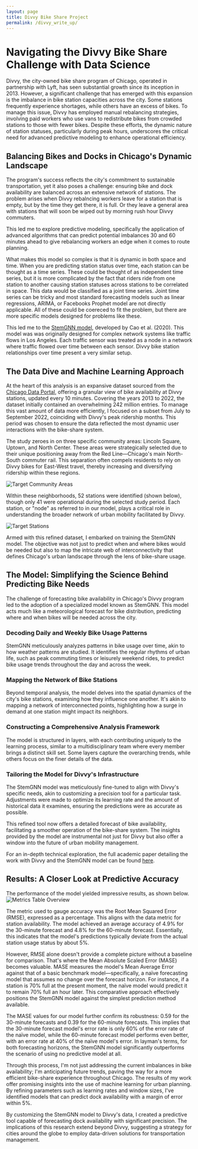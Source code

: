 ```yaml
---
layout: page
title: Divvy Bike Share Project
permalink: /divvy_write_up/
---
```


# Navigating the Divvy Bike Share Challenge with Data Science

Divvy, the city-owned bike share program of Chicago, operated in partnership with Lyft, has seen substantial growth since its inception in 2013. However, a significant challenge that has emerged with this expansion is the imbalance in bike station capacities across the city. Some stations frequently experience shortages, while others have an excess of bikes. To manage this issue, Divvy has employed manual rebalancing strategies, involving paid workers who use vans to redistribute bikes from crowded stations to those with fewer bikes. Despite these efforts, the dynamic nature of station statuses, particularly during peak hours, underscores the critical need for advanced predictive modeling to enhance operational efficiency.

## Balancing Bikes and Docks in Chicago's Dynamic Landscape

The program's success reflects the city's commitment to sustainable transportation, yet it also poses a challenge: ensuring bike and dock availability are balanced across an extensive network of stations. The problem arises when Divvy rebalncing workers leave for a station that is empty, but by the time they get there, it is full. Or they leave a general area with stations that will soon be wiped out by morning rush hour Divvy commuters. 

This led me to explore predictive modeling, specifically the application of advanced algorithms that can predict potential imbalances 30 and 60 minutes ahead to give rebalancing workers an edge when it comes to route planning.

What makes this model so complex is that it is dynamic in both space and time. When you are predicting station status over time, each station can be thought as a time series. These could be thought of as independent time series, but it is more complicated by the fact that riders ride from one station to another causing station statuses across stations to be correlated in space. This data would be classified as a joint time series. Joint time series can be tricky and most standard forecasting models such as linear regressions, ARIMA, or Facebooks Prophet model are not directly applicable. All of these could be coereced to fit the problem, but there are more specific models designed for problems like these. 

This led me to the [StemGNN model](https://arxiv.org/abs/2103.07719), developed by Cao et al. (2020). This model was was originally designed for complex network systems like traffic flows in Los Angeles. Each traffic sensor was treated as a node in a network where traffic flowed over time between each sensor. Divvy bike station relationships over time present a very similar setup. 


## The Data Dive and Machine Learning Approach

At the heart of this analysis is an expansive dataset sourced from the [Chicago Data Portal](https://data.cityofchicago.org/), offering a granular view of bike availability at Divvy stations, updated every 10 minutes. Covering the years 2013 to 2022, the dataset initially contained an overwhelming 242 million entries. To manage this vast amount of data more efficiently, I focused on a subset from July to September 2022, coinciding with Divvy's peak ridership months. This period was chosen to ensure the data reflected the most dynamic user interactions with the bike-share system.

The study zeroes in on three specific community areas: Lincoln Square, Uptown, and North Center. These areas were strategically selected due to their unique positioning away from the Red Line—Chicago's main North-South commuter rail. This separation often compels residents to rely on Divvy bikes for East-West travel, thereby increasing and diversifying ridership within these regions.

![Target Community Areas](/images/target_community_areas.png)

Within these neighborhoods, 52 stations were identified (shown below), though only 41 were operational during the selected study period. Each station, or "node" as referred to in our model, plays a critical role in understanding the broader network of urban mobility facilitated by Divvy.

![Target Stations](/images/target_stations.png)

Armed with this refined dataset, I embarked on training the StemGNN model. The objective was not just to predict when and where bikes would be needed but also to map the intricate web of interconnectivity that defines Chicago's urban landscape through the lens of bike-share usage.


## The Model: Simplifying the Science Behind Predicting Bike Needs

The challenge of forecasting bike availability in Chicago's Divvy program led to the adoption of a specialized model known as StemGNN. This model acts much like a meteorological forecast for bike distribution, predicting where and when bikes will be needed across the city.

### Decoding Daily and Weekly Bike Usage Patterns

StemGNN meticulously analyzes patterns in bike usage over time, akin to how weather patterns are studied. It identifies the regular rhythms of urban life, such as peak commuting times or leisurely weekend rides, to predict bike usage trends throughout the day and across the week.

### Mapping the Network of Bike Stations

Beyond temporal analysis, the model delves into the spatial dynamics of the city's bike stations, examining how they influence one another. It's akin to mapping a network of interconnected points, highlighting how a surge in demand at one station might impact its neighbors.

### Constructing a Comprehensive Analysis Framework

The model is structured in layers, with each contributing uniquely to the learning process, similar to a multidisciplinary team where every member brings a distinct skill set. Some layers capture the overarching trends, while others focus on the finer details of the data.

### Tailoring the Model for Divvy's Infrastructure

The StemGNN model was meticulously fine-tuned to align with Divvy's specific needs, akin to customizing a precision tool for a particular task. Adjustments were made to optimize its learning rate and the amount of historical data it examines, ensuring the predictions were as accurate as possible.

This refined tool now offers a detailed forecast of bike availability, facilitating a smoother operation of the bike-share system. The insights provided by the model are instrumental not just for Divvy but also offer a window into the future of urban mobility management.

For an in-depth technical exploration, the full academic paper detailing the work with Divvy and the StemGNN model can be found [here](https://github.com/noahba65/stemGNN_divvy/blob/capstone/Assignments/final-paper/final_paper.pdf).

## Results: A Closer Look at Predictive Accuracy

The performance of the model yielded impressive results, as shown below.
![Metrics Table Overview](/images/metrics_table.png)

The metric used to gauge accuracy was the Root Mean Squared Error (RMSE), expressed as a percentage. This aligns with the data metric for station availability. The model achieved an average accuracy of 4.9% for the 30-minute forecast and 4.8% for the 60-minute forecast. Essentially, this indicates that the model's predictions typically deviate from the actual station usage status by about 5%.

However, RMSE alone doesn't provide a complete picture without a baseline for comparison. That's where the Mean Absolute Scaled Error (MASE) becomes valuable. MASE measures the model's Mean Average Error against that of a basic benchmark model—specifically, a naïve forecasting model that assumes no change over the forecast horizon. For instance, if a station is 70% full at the present moment, the naïve model would predict it to remain 70% full an hour later. This comparative approach effectively positions the StemGNN model against the simplest prediction method available.

The MASE values for our model further confirm its robustness: 0.59 for the 30-minute forecasts and 0.39 for the 60-minute forecasts. This implies that the 30-minute forecast model's error rate is only 60% of the error rate of the naïve model, while the 60-minute forecast model performs even better, with an error rate at 40% of the naïve model's error. In layman's terms, for both forecasting horizons, the StemGNN model significantly outperforms the scenario of using no predictive model at all.

Through this process, I'm not just addressing the current imbalances in bike availability; I'm anticipating future trends, paving the way for a more efficient bike-share experience throughout Chicago. The results of my work offer promising insights into the use of machine learning for urban planning. By refining parameters such as learning rates and window sizes, I've identified models that can predict dock availability with a margin of error within 5%.

By customizing the StemGNN model to Divvy's data, I created a predictive tool capable of forecasting dock availability with significant precision. The implications of this research extend beyond Divvy, suggesting a strategy for cities around the globe to employ data-driven solutions for transportation management.
